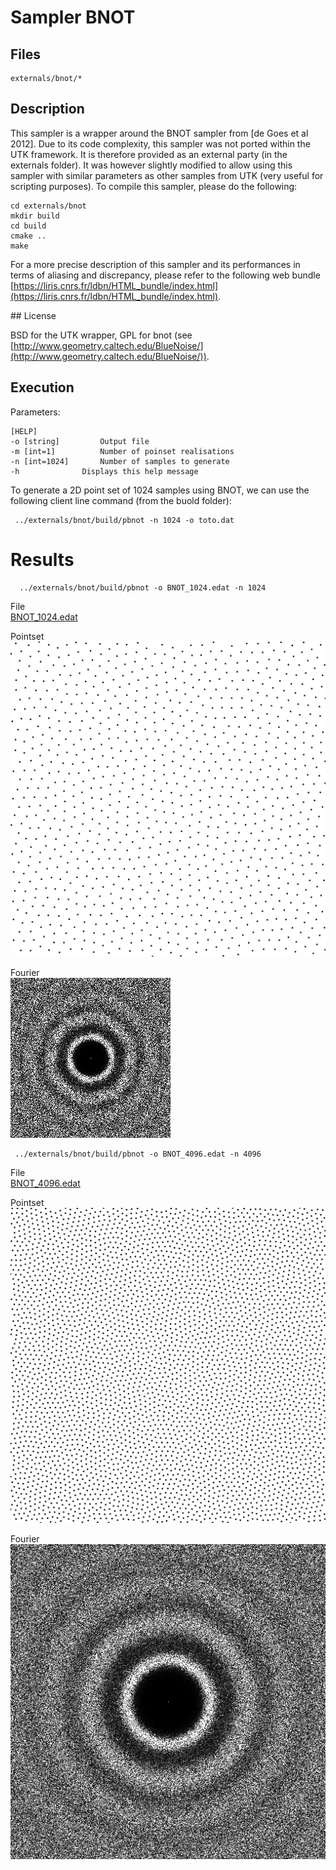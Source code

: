 # Sampler BNOT


## Files

    externals/bnot/*

## Description


This sampler is a wrapper around the BNOT sampler from [de Goes et al 2012]. Due to its code complexity, this sampler was not ported within the UTK framework. It is therefore provided as an external party (in the externals folder). It was however slightly modified to allow using this sampler with similar parameters as other samples from UTK (very useful for scripting purposes). To compile this sampler, please do the following:

```
cd externals/bnot
mkdir build
cd build
cmake ..
make
```

For a more precise description of this sampler and its performances in terms of aliasing and discrepancy, please refer to the following web bundle [https://liris.cnrs.fr/ldbn/HTML_bundle/index.html](https://liris.cnrs.fr/ldbn/HTML_bundle/index.html).

## License

BSD for the UTK wrapper, GPL for bnot (see [http://www.geometry.caltech.edu/BlueNoise/](http://www.geometry.caltech.edu/BlueNoise/)).

## Execution


Parameters:  

	[HELP]
	-o [string]			Output file
	-m [int=1]			Number of poinset realisations
	-n [int=1024]		Number of samples to generate
	-h 				Displays this help message


To generate a 2D point set of 1024 samples using BNOT, we can use the following client line command (from the buold folder):

     ../externals/bnot/build/pbnot -n 1024 -o toto.dat

Results
=======

      ../externals/bnot/build/pbnot -o BNOT_1024.edat -n 1024

File  
[BNOT_1024.edat](data/BNOT/BNOT_1024.edat)

Pointset  
[![](data/BNOT/BNOT_1024.png)](data/BNOT/BNOT_1024.png)

Fourier  
[![](data/BNOT/BNOT_1024_fourier.png)](data/BNOT/BNOT_1024_fourier.png)

     ../externals/bnot/build/pbnot -o BNOT_4096.edat -n 4096

File  
[BNOT_4096.edat](data/BNOT/BNOT_4096.edat)

Pointset  
[![](data/BNOT/BNOT_4096.png)](data/BNOT/BNOT_4096.png)

Fourier  
[![](data/BNOT/BNOT_4096_fourier.png)](data/BNOT/BNOT_4096_fourier.png)
